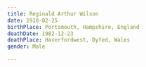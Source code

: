 ```yaml
---
title: Reginald Arthur Wilson
date: 1910-02-25
birthPlace: Portsmouth, Hampshire, England
deathDate: 1982-12-23
deathPlace: Haverfordwest, Dyfed, Wales
gender: Male

---
```

